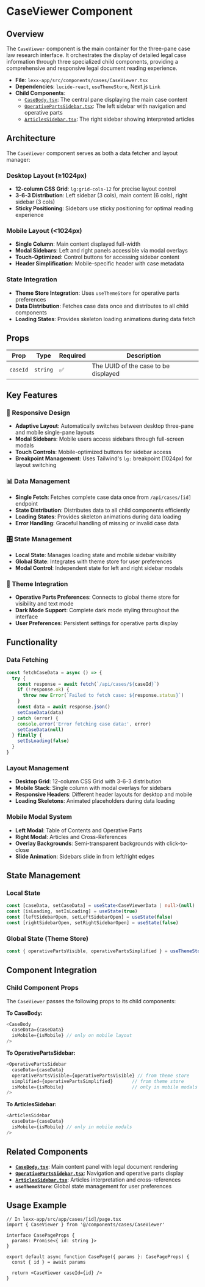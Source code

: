 # CaseViewer Component

## Overview

The `CaseViewer` component is the main container for the three-pane case law research interface. It orchestrates the display of detailed legal case information through three specialized child components, providing a comprehensive and responsive legal document reading experience.

- **File**: `lexx-app/src/components/cases/CaseViewer.tsx`
- **Dependencies**: `lucide-react`, `useThemeStore`, Next.js `Link`
- **Child Components**:
    - [`CaseBody.tsx`](./CaseBody.md): The central pane displaying the main case content
    - [`OperativePartsSidebar.tsx`](./OperativePartsSidebar.md): The left sidebar with navigation and operative parts
    - [`ArticlesSidebar.tsx`](./ArticlesSidebar.md): The right sidebar showing interpreted articles

## Architecture

The `CaseViewer` component serves as both a data fetcher and layout manager:

### Desktop Layout (≥1024px)
- **12-column CSS Grid**: `lg:grid-cols-12` for precise layout control
- **3-6-3 Distribution**: Left sidebar (3 cols), main content (6 cols), right sidebar (3 cols)
- **Sticky Positioning**: Sidebars use sticky positioning for optimal reading experience

### Mobile Layout (<1024px)
- **Single Column**: Main content displayed full-width
- **Modal Sidebars**: Left and right panels accessible via modal overlays
- **Touch-Optimized**: Control buttons for accessing sidebar content
- **Header Simplification**: Mobile-specific header with case metadata

### State Integration
- **Theme Store Integration**: Uses `useThemeStore` for operative parts preferences
- **Data Distribution**: Fetches case data once and distributes to all child components
- **Loading States**: Provides skeleton loading animations during data fetch

## Props

| Prop | Type | Required | Description |
|---|---|---|---|
| `caseId` | `string` | ✅ | The UUID of the case to be displayed |

## Key Features

### 📱 Responsive Design
- **Adaptive Layout**: Automatically switches between desktop three-pane and mobile single-pane layouts
- **Modal Sidebars**: Mobile users access sidebars through full-screen modals
- **Touch Controls**: Mobile-optimized buttons for sidebar access
- **Breakpoint Management**: Uses Tailwind's `lg:` breakpoint (1024px) for layout switching

### 📊 Data Management
- **Single Fetch**: Fetches complete case data once from `/api/cases/[id]` endpoint
- **State Distribution**: Distributes data to all child components efficiently
- **Loading States**: Provides skeleton animations during data loading
- **Error Handling**: Graceful handling of missing or invalid case data

### 🎛️ State Management
- **Local State**: Manages loading state and mobile sidebar visibility
- **Global State**: Integrates with theme store for user preferences
- **Modal Control**: Independent state for left and right sidebar modals

### 🎨 Theme Integration
- **Operative Parts Preferences**: Connects to global theme store for visibility and text mode
- **Dark Mode Support**: Complete dark mode styling throughout the interface
- **User Preferences**: Persistent settings for operative parts display

## Functionality

### Data Fetching
```typescript
const fetchCaseData = async () => {
  try {
    const response = await fetch(`/api/cases/${caseId}`)
    if (!response.ok) {
      throw new Error(`Failed to fetch case: ${response.status}`)
    }
    const data = await response.json()
    setCaseData(data)
  } catch (error) {
    console.error('Error fetching case data:', error)
    setCaseData(null)
  } finally {
    setIsLoading(false)
  }
}
```

### Layout Management
- **Desktop Grid**: 12-column CSS Grid with 3-6-3 distribution
- **Mobile Stack**: Single column with modal overlays for sidebars
- **Responsive Headers**: Different header layouts for desktop and mobile
- **Loading Skeletons**: Animated placeholders during data loading

### Mobile Modal System
- **Left Modal**: Table of Contents and Operative Parts
- **Right Modal**: Articles and Cross-References  
- **Overlay Backgrounds**: Semi-transparent backgrounds with click-to-close
- **Slide Animation**: Sidebars slide in from left/right edges

## State Management

### Local State
```typescript
const [caseData, setCaseData] = useState<CaseViewerData | null>(null)
const [isLoading, setIsLoading] = useState(true)
const [leftSidebarOpen, setLeftSidebarOpen] = useState(false)
const [rightSidebarOpen, setRightSidebarOpen] = useState(false)
```

### Global State (Theme Store)
```typescript
const { operativePartsVisible, operativePartsSimplified } = useThemeStore()
```

## Component Integration

### Child Component Props
The `CaseViewer` passes the following props to its child components:

**To CaseBody:**
```typescript
<CaseBody 
  caseData={caseData} 
  isMobile={isMobile} // only on mobile layout
/>
```

**To OperativePartsSidebar:**
```typescript
<OperativePartsSidebar 
  caseData={caseData}
  operativePartsVisible={operativePartsVisible} // from theme store
  simplified={operativePartsSimplified}       // from theme store
  isMobile={isMobile}                         // only in mobile modals
/>
```

**To ArticlesSidebar:**
```typescript
<ArticlesSidebar 
  caseData={caseData}
  isMobile={isMobile} // only in mobile modals
/>
```

## Related Components

- **[`CaseBody.tsx`](./CaseBody.md)**: Main content panel with legal document rendering
- **[`OperativePartsSidebar.tsx`](./OperativePartsSidebar.md)**: Navigation and operative parts display
- **[`ArticlesSidebar.tsx`](./ArticlesSidebar.md)**: Articles interpretation and cross-references
- **`useThemeStore`**: Global state management for user preferences

## Usage Example

```tsx
// In lexx-app/src/app/cases/[id]/page.tsx
import { CaseViewer } from '@/components/cases/CaseViewer'

interface CasePageProps {
  params: Promise<{ id: string }>
}

export default async function CasePage({ params }: CasePageProps) {
  const { id } = await params
  
  return <CaseViewer caseId={id} />
}
``` 